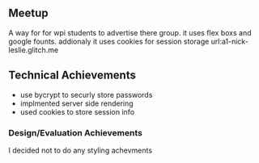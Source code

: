 ## Meetup
A way for for wpi students to advertise there group. it uses flex boxs and google founts. addionaly it uses cookies for session storage
url:a1-nick-leslie.glitch.me
## Technical Achievements
- use bycrypt to securly store passwords
- implmented server side rendering
- used cookies to store session info

### Design/Evaluation Achievements
I decided not to do any styling achevments
